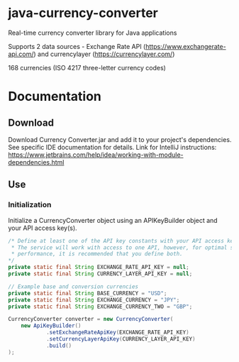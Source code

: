 # java-currency-converter

Real-time currency converter library for Java applications

Supports 2 data sources - Exchange Rate API (https://www.exchangerate-api.com/) and currencylayer (https://currencylayer.com/)

168 currencies (ISO 4217 three-letter currency codes)


# Documentation

## Download

Download Currency Converter.jar and add it to your project's dependencies.
See specific IDE documentation for details. Link for IntelliJ instructions: https://www.jetbrains.com/help/idea/working-with-module-dependencies.html

## Use 

### Initialization

Initialize a CurrencyConverter object using an APIKeyBuilder object and your API access key(s).

```java
/* Define at least one of the API key constants with your API access key(s).
 * The service will work with access to one API, however, for optimal service 
 * performance, it is recommended that you define both.
*/
private static final String EXCHANGE_RATE_API_KEY = null;
private static final String CURRENCY_LAYER_API_KEY = null;

// Example base and conversion currencies
private static final String BASE_CURRENCY = "USD";
private static final String EXCHANGE_CURRENCY = "JPY";
private static final String EXCHANGE_CURRENCY_TWO = "GBP";

CurrencyConverter converter = new CurrencyConverter(
    new ApiKeyBuilder()
            .setExchangeRateApiKey(EXCHANGE_RATE_API_KEY)
            .setCurrencyLayerApiKey(CURRENCY_LAYER_API_KEY)
            .build()
);
```
